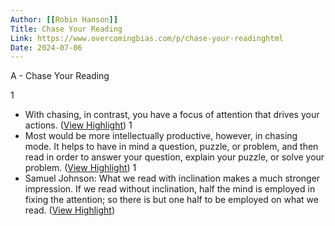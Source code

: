 ```yaml
---
Author: [[Robin Hanson]]
Title: Chase Your Reading
Link: https://www.overcomingbias.com/p/chase-your-readinghtml
Date: 2024-07-06
---
```

A - Chase Your Reading

1
- With chasing, in contrast, you have a focus of attention that drives your actions. ([View Highlight](https://read.readwise.io/read/01gzewnppcpwx95yfn2rhwdb1j))
1
- Most would be more intellectually productive, however, in chasing mode. It helps to have in mind a question, puzzle, or problem, and then read in order to answer your question, explain your puzzle, or solve your problem. ([View Highlight](https://read.readwise.io/read/01gzewnvygfnsc4y9g1eaqn3p2))
1
- Samuel Johnson:
  What we read with inclination makes a much stronger impression. If we read without inclination, half the mind is employed in fixing the attention; so there is but one half to be employed on what we read. ([View Highlight](https://read.readwise.io/read/01gzeehpr7zabcyy59rjtcfgr3))
